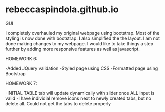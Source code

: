# rebeccaspindola.github.io
GUI

I completely overhauled my original webpage using bootstrap. Most of the styling is now done with bootstrap.
I also simplified the the layout. I am not done making changes to my webpage.
I would like to take things a step further by adding more responsive features as well as javascript.

HOMEWORK 6:

-Added JQuery validation
-Styled page using CSS
-Formatted page using Bootstrap 

HOMEWORK 7: 

-INITIAL TABLE tab will update dynamically with slider once ALL input is valid
-I have individial remove icons next to newly created tabs, but no delete all. Could not get the tabs to delete properly 
